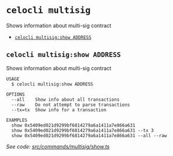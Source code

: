 # `celocli multisig`

Shows information about multi-sig contract

- [`celocli multisig:show ADDRESS`](#celocli-multisigshow-address)

## `celocli multisig:show ADDRESS`

Shows information about multi-sig contract

```
USAGE
  $ celocli multisig:show ADDRESS

OPTIONS
  --all    Show info about all transactions
  --raw    Do not attempt to parse transactions
  --tx=tx  Show info for a transaction

EXAMPLES
  show 0x5409ed021d9299bf6814279a6a1411a7e866a631
  show 0x5409ed021d9299bf6814279a6a1411a7e866a631 --tx 3
  show 0x5409ed021d9299bf6814279a6a1411a7e866a631 --all --raw
```

_See code: [src/commands/multisig/show.ts](https://github.com/celo-org/celo-monorepo/tree/master/packages/cli/src/commands/multisig/show.ts)_

